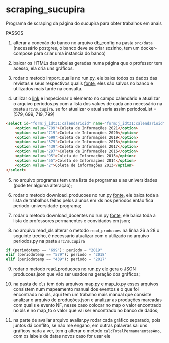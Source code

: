 # scraping_sucupira
Programa de scraping da página do sucupira para obter trabalhos em anais



PASSOS 
1) alterar a conexão do banco no arquivo db_config na pasta `src/data` (necessário postgres, o banco deve se criar sozinho, tem um docker-compose para criar uma instancia do banco)

2) baixar os HTMLs das tabelas geradas numa página que o professor tem acesso, ela cria uns gráficos.

3) rodar o metodo import_qualis no run.py, ele baixa todos os dados das revistas e seus respectivos qualis [fonte](https://docs.google.com/spreadsheets/d/e/2PACX-1vTZsntDnttAWGHA8NZRvdvK5A_FgOAQ_tPMzP7UUf-CHwF_3PHMj_TImyXN2Q_Tmcqm2MqVknpHPoT2/pubhtml?gid=0&single=true), eles são salvos no banco e utilizados mais tarde na consulta.

4) utilizar o [link](https://sucupira.capes.gov.br/sucupira/public/consultas/coleta/envioColeta/dadosFotoEnvioColeta.jsf) e inspecionar o elemento no campo calendário e atualizar o arquivo periodos.py com a lista dos values de cada ano necessário na pasta `src/sucupira`. se for atualizar o atual seria assim periodosList = [579, 699, 719, 799]

```html
<select id="form:j_idt31:calendarioid" name="form:j_idt31:calendarioid" class="form-control" size="1">	<option value="879">Coleta de Informações 2022</option>
	<option value="799">Coleta de Informações 2021</option>
	<option value="719">Coleta de Informações 2020</option>
	<option value="699">Coleta de Informações 2019</option>
	<option value="579">Coleta de Informações 2018</option>
	<option value="439">Coleta de Informações 2017</option>
	<option value="297">Coleta de Informações 2016</option>
	<option value="95">Coleta de Informações 2015</option>
	<option value="55">Coleta de Informações 2014</option>
	<option value="2">Coleta de informações 2013</option>
</select>
```

5) no arquivo programas tem uma lista de programas e as universidades (pode ter alguma alteração);

6) rodar o metodo download_producoes no run.py [fonte](https://sucupira.capes.gov.br/sucupira/public/consultas/coleta/envioColeta/dadosFotoEnvioColeta.jsf), ele baixa toda a lista de trabalhos feitas pelos alunos em xls nos periodos então fica periodo-universidade-programa;

7) rodar o metodo download_docentes no run.py [fonte](https://sucupira.capes.gov.br/sucupira/public/consultas/coleta/envioColeta/dadosFotoEnvioColeta.jsf), ele baixa toda a lista de professores permanentes e convidados em json;

8) no arquivo read_xls alterar o metodo `read_producoes` na linha 26 a 28 o seguinte trecho, é necessário atualizar com o utilizado no arquivo periodos.py na pasta `src/sucupira`

```python
if (periodotemp == "699"): periodo = "2019"
elif (periodotemp == "579"): periodo = "2018"
elif (periodotemp == "439"): periodo = "2017"
```

9) rodar o metodo read_producoes no run.py ele gera o JSON producoes.json que vão ser usados na geração dos gráficos;

10) na pasta de `xls` tem dois arquivos map.py e map_to.py esses arquivos consistem num mapeamento manual dos eventos e o que foi encontrado no xls, aqui tem um trabalho mais manual que consiste analizar o arquivo de produções.json e analizar as produções marcadas com qualis e evento NF, nesse caso colocar no map o valor encontrado no xls e no map_to o valor que vai ser encontrado no banco de dados;

11) na parte de avaliar arquivo avaliar.py rodar cada gráfico separado, pois juntos dá conflito, se não me engano, em outras palavras sai uns gráficos nada a ver, tem q alterar o metodo `calcTotalPermananentesAno`, com os labels de datas novos caso for usar ele